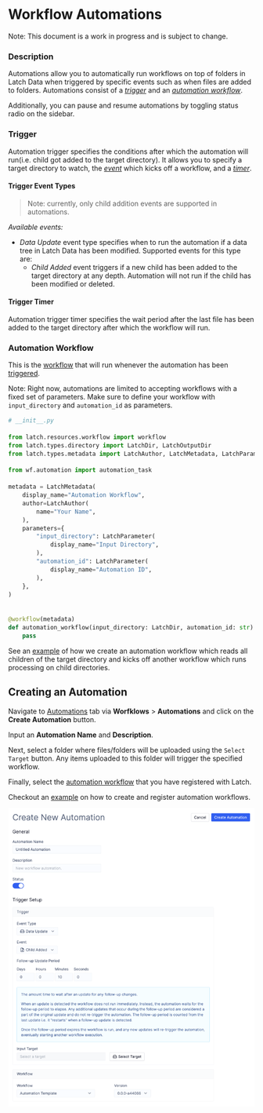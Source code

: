 # Workflow Automations

Note: This document is a work in progress and is subject to change.

### Description

Automations allow you to automatically run workflows on top of folders in Latch Data when triggered by specific events such as when files are added to folders. Automations consist of a [*trigger*](#trigger) and an [*automation workflow*](#automation-workflow).

Additionally, you can pause and resume automations by toggling status radio on the sidebar.

### Trigger

Automation trigger specifies the conditions after which the automation will run(i.e. child got added to the target directory). It allows you to specify a target directory to watch, the [_event_](#trigger-event-types) which kicks off a workflow, and a [_timer_](#trigger-timer).

#### Trigger Event Types

> Note: currently, only child addition events are supported in automations.

*Available events:*

- _Data Update_ event type specifies when to run the automation if a data tree in Latch Data has been modified. Supported events for this type are:
    -  _Child Added_ event triggers if a new child has been added to the target directory at any depth. Automation will not run if the child has been modified or deleted.

#### Trigger Timer

Automation trigger timer specifies the wait period after the last file has been added to the target directory after which the workflow will run.

### Automation Workflow

This is the [workflow](../basics/what_is_a_workflow.md) that will run whenever the automation has been [triggered](#trigger).

Note: Right now, automations are limited to accepting workflows with a fixed set of parameters. Make sure to define your workflow with `input_directory` and `automation_id` as parameters.

```python
# __init__.py

from latch.resources.workflow import workflow
from latch.types.directory import LatchDir, LatchOutputDir
from latch.types.metadata import LatchAuthor, LatchMetadata, LatchParameter

from wf.automation import automation_task

metadata = LatchMetadata(
    display_name="Automation Workflow",
    author=LatchAuthor(
        name="Your Name",
    ),
    parameters={
        "input_directory": LatchParameter(
            display_name="Input Directory",
        ),
        "automation_id": LatchParameter(
            display_name="Automation ID",
        ),
    },
)


@workflow(metadata)
def automation_workflow(input_directory: LatchDir, automation_id: str) -> None:
    pass
```

See an [example](automation-usecase.md) of how we create an automation workflow which reads all children of the target directory and kicks off another workflow which runs processing on child directories.

## Creating an Automation

Navigate to [Automations](https://console.latch.bio/automations) tab via **Worfklows** > **Automations** and click on the **Create Automation** button.

Input an **Automation Name** and **Description**.

Next, select a folder where files/folders will be uploaded using the `Select Target` button. Any items uploaded to this folder will trigger the specified workflow.

Finally, select the [automation workflow](#automation-workflow) that you have registered with Latch.

Checkout an [example](automation-usecase.md) on how to create and register automation workflows.

![Create Automation Example](../assets/automation/create-automation-example.png)

